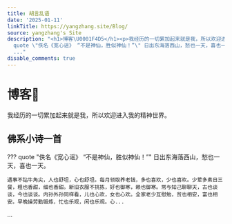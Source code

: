 ```yaml
---
title: 胡言乱语
date: '2025-01-11'
linkTitle: https://yangzhang.site/Blog/
source: yangzhang's Site
description: "<h1>博客\U0001F4D5</h1><p>我经历的一切累加起来就是我，所以欢迎进入我的精神世界。</p><h2>佛系小诗一首</h2><p>???
  quote \"佚名《宽心谣》 “不是神仙，胜似神仙！”\" 日出东海落西山，愁也一天，喜也一天。</p><pre><code>遇事不钻牛角尖，人也舒坦，心也舒坦。每月领取养老钱，多也喜欢，少也喜欢。少荤多素日三餐，粗也香甜，细也香甜。新旧衣服不挑拣，好也御寒，赖也御寒。常与知己聊聊天，古也谈谈，今也谈谈。内孙外孙同样看，儿也心欢，女也心欢。全家老少互慰勉，贫也相安，富也相安。早晚操劳勤锻炼，忙也乐观，闲也乐观。心...</code></pre>
  ..."
disable_comments: true
---
```

<h1>博客📕</h1><p>我经历的一切累加起来就是我，所以欢迎进入我的精神世界。</p><h2>佛系小诗一首</h2><p>??? quote "佚名《宽心谣》 “不是神仙，胜似神仙！”" 日出东海落西山，愁也一天，喜也一天。</p><pre><code>遇事不钻牛角尖，人也舒坦，心也舒坦。每月领取养老钱，多也喜欢，少也喜欢。少荤多素日三餐，粗也香甜，细也香甜。新旧衣服不挑拣，好也御寒，赖也御寒。常与知己聊聊天，古也谈谈，今也谈谈。内孙外孙同样看，儿也心欢，女也心欢。全家老少互慰勉，贫也相安，富也相安。早晚操劳勤锻炼，忙也乐观，闲也乐观。心...</code></pre> ...